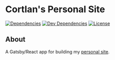 # Cortlan's Personal Site
[![Dependencies](https://img.shields.io/david/cortl/personal-site.svg)](https://david-dm.org/cortl/personal-site)
[![Dev Dependencies](https://img.shields.io/david/dev/cortl/personal-site.svg)](https://david-dm.org/cortl/personal-site?type=dev)
[![License](https://img.shields.io/github/license/cortl/personal-site.svg)](LICENSE)

## About
A Gatsby/React app for building my [personal site](https://cortlan.dev).